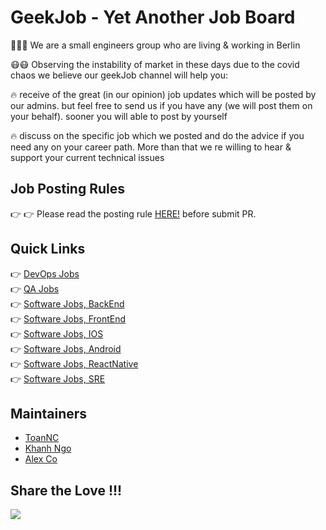 # GeekJob - Yet Another Job Board  

:muscle::muscle::muscle: We are a small engineers group who are living & working in Berlin  

:mask::mask: Observing the instability of market in these days due to the covid chaos we believe our geekJob channel will help you:  

:fire: receive of the great (in our opinion) job updates which will be posted by our admins. but feel free to send us if you have any (we will post them on your behalf). sooner you will able to post by yourself  

:fire: discuss on the specific job which we posted and do the advice if you need any on your career path. More than that we re willing to hear & support your current technical issues  

## Job Posting Rules  

:point_right: :point_right: Please read the posting rule [HERE!](POSTING-RULES.md) before submit PR.  

## Quick Links

:point_right: [DevOps Jobs](DevOps/README.md)  
:point_right: [QA Jobs](QA-Engineer/README.md)  
:point_right: [Software Jobs, BackEnd](Software-Engineer-BackEnd/README.md)  
:point_right: [Software Jobs, FrontEnd](Software-Engineer-FrontEnd/README.md)  
:point_right: [Software Jobs, IOS](Software-Engineer-IOS/README.md)  
:point_right: [Software Jobs, Android](Software-Engineer-Android/README.md)  
:point_right: [Software Jobs, ReactNative](Software-Engineer-ReactNative/README.md)  
:point_right: [Software Jobs, SRE](SRE/README.md)  

## Maintainers  

* [ToanNC](https://github.com/vn-patriot)
* [Khanh Ngo](https://github.com/ngoduykhanh)
* [Alex Co](https://github.com/onimsha)

## Share the Love !!!  

![](https://media.giphy.com/media/26FLdmIp6wJr91JAI/giphy.gif)  
